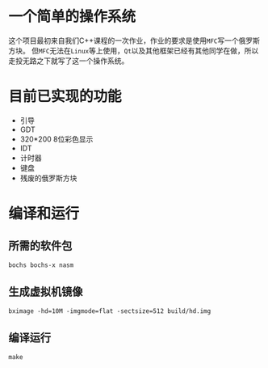 # 一个简单的操作系统
这个项目最初来自我们C++课程的一次作业，作业的要求是使用`MFC`写一个俄罗斯方块。
但`MFC`无法在`Linux`等上使用，`Qt`以及其他框架已经有其他同学在做，所以走投无路之下就写了这一个操作系统。

# 目前已实现的功能
* 引导
* GDT
* 320\*200 8位彩色显示
* IDT
* 计时器
* 键盘
* 残废的俄罗斯方块

# 编译和运行
## 所需的软件包
```
bochs bochs-x nasm
```

## 生成虚拟机镜像
```
bximage -hd=10M -imgmode=flat -sectsize=512 build/hd.img
```

## 编译运行
```
make
```